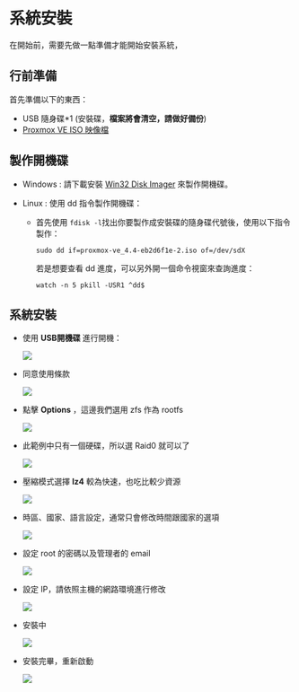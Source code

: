 系統安裝
=
在開始前，需要先做一點準備才能開始安裝系統，
## 行前準備
首先準備以下的東西：
- USB 隨身碟*1 (安裝碟，**檔案將會清空，請做好備份**)
- [Proxmox VE ISO 映像檔](https://www.proxmox.com/en/downloads/category/iso-images-pve)

## 製作開機碟
-  Windows :
請下載安裝 [Win32 Disk Imager](https://sourceforge.net/projects/win32diskimager/files/latest/download) 來製作開機碟。

- Linux :
使用 dd 指令製作開機碟：
    - 首先使用 ```fdisk -l```找出你要製作成安裝碟的隨身碟代號後，使用以下指令製作：
        ```
        sudo dd if=proxmox-ve_4.4-eb2d6f1e-2.iso of=/dev/sdX
        ```
        
        若是想要查看 dd 進度，可以另外開一個命令視窗來查詢進度：
        ```
        watch -n 5 pkill -USR1 ^dd$
        ```

## 系統安裝
- 使用 **USB開機碟** 進行開機：

    ![](../images/01.installation/01.png)



- 同意使用條款

    ![](../images/01.installation/02.png)



- 點擊 **Options** ，這邊我們選用 zfs 作為 rootfs

    ![](../images/01.installation/03.png)



- 此範例中只有一個硬碟，所以選 Raid0 就可以了

    ![](../images/01.installation/04.png)



- 壓縮模式選擇 **lz4** 較為快速，也吃比較少資源

    ![](../images/01.installation/05.png)



- 時區、國家、語言設定，通常只會修改時間跟國家的選項
    
    ![](../images/01.installation/06.png)



- 設定 root 的密碼以及管理者的 email 
    
    ![](../images/01.installation/07.png)



- 設定 IP，請依照主機的網路環境進行修改
    
    ![](../images/01.installation/08.png)



- 安裝中
    
    ![](../images/01.installation/09.png)
    


- 安裝完畢，重新啟動
    
    ![](../images/01.installation/10.png)


